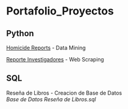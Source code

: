 # Portafolio_Proyectos

## Python
<a href='https://github.com/ValeC46/homicide7621-datamining'>Homicide Reports</a> - Data Mining

<a href='https://github.com/ValeC46/reporte_investigadores'>Reporte Investigadores</a> - Web Scraping

## SQL
Reseña de Libros - Creacion de Base de Datos <br/>
_Base de Datos Reseña de Libros.sql_
